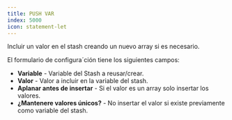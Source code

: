 ```yaml
---
title: PUSH VAR
index: 5000
icon: statement-let
---
```


Incluir un valor en el stash creando un nuevo array si es necesario.

El formulario de configura´ción tiene los siguientes campos:

- **Variable** - Variable del Stash a reusar/crear.
- **Valor** - Valor a incluir en la variable del stash.
- **Aplanar antes de insertar** - Si el valor es un array solo insertar los valores.
- **¿Mantenere valores únicos?** - No insertar el valor si existe previamente como variable del stash.
